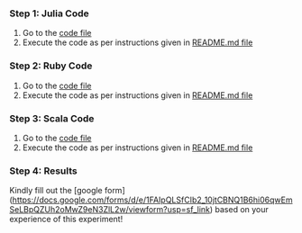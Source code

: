 ### Step 1: Julia Code
1. Go to the [code file](https://github.com/bhoomi2807/NCSU_CSC-510_SE_HW2_GROUP-4/tree/master/Julia/GameOfLife.jl)
2. Execute the code as per instructions given in [README.md file](https://github.com/bhoomi2807/NCSU_CSC-510_SE_HW2_GROUP-4/tree/master/Julia/README.md)

### Step 2: Ruby Code
1. Go to the [code file](https://github.com/bhoomi2807/NCSU_CSC-510_SE_HW2_GROUP-4/tree/master/Ruby/GameOfLife.rb)
2. Execute the code as per instructions given in [README.md file](https://github.com/bhoomi2807/NCSU_CSC-510_SE_HW2_GROUP-4/tree/master/Ruby/README.md)

### Step 3: Scala Code
1. Go to the [code file](https://github.com/bhoomi2807/NCSU_CSC-510_SE_HW2_GROUP-4/tree/master/Scala/GameOfLife.scala)
2. Execute the code as per instructions given in [README.md file](https://github.com/bhoomi2807/NCSU_CSC-510_SE_HW2_GROUP-4/tree/master/Scala/README.md)

### Step 4: Results
Kindly fill out the [google form] (https://docs.google.com/forms/d/e/1FAIpQLSfCIb2_10jtCBNQ1B6hi06qwEmSeLBpQZUh2oMwZ9eN3ZlL2w/viewform?usp=sf_link) based on your experience of this experiment!

